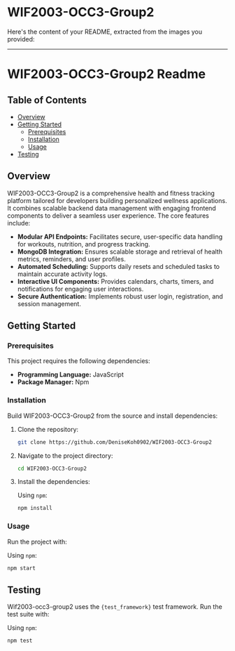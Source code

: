 # WIF2003-OCC3-Group2
Here's the content of your README, extracted from the images you provided:

-----

# WIF2003-OCC3-Group2 Readme

## Table of Contents

  * [Overview](https://www.google.com/search?q=%23overview)
  * [Getting Started](https://www.google.com/search?q=%23getting-started)
      * [Prerequisites](https://www.google.com/search?q=%23prerequisites)
      * [Installation](https://www.google.com/search?q=%23installation)
      * [Usage](https://www.google.com/search?q=%23usage)
  * [Testing](https://www.google.com/search?q=%23testing)

## Overview

WIF2003-OCC3-Group2 is a comprehensive health and fitness tracking platform tailored for developers building personalized wellness applications. It combines scalable backend data management with engaging frontend components to deliver a seamless user experience. The core features include:

  * **Modular API Endpoints:** Facilitates secure, user-specific data handling for workouts, nutrition, and progress tracking.
  * **MongoDB Integration:** Ensures scalable storage and retrieval of health metrics, reminders, and user profiles.
  * **Automated Scheduling:** Supports daily resets and scheduled tasks to maintain accurate activity logs.
  * **Interactive UI Components:** Provides calendars, charts, timers, and notifications for engaging user interactions.
  * **Secure Authentication:** Implements robust user login, registration, and session management.

## Getting Started

### Prerequisites

This project requires the following dependencies:

  * **Programming Language:** JavaScript
  * **Package Manager:** Npm

### Installation

Build WIF2003-OCC3-Group2 from the source and install dependencies:

1.  Clone the repository:

    ```bash
    git clone https://github.com/DeniseKoh0902/WIF2003-OCC3-Group2
    ```

2.  Navigate to the project directory:

    ```bash
    cd WIF2003-OCC3-Group2
    ```

3.  Install the dependencies:

    Using `npm`:

    ```bash
    npm install
    ```

### Usage

Run the project with:

Using `npm`:

```bash
npm start
```

## Testing

Wif2003-occ3-group2 uses the `{test_framework}` test framework. Run the test suite with:

Using `npm`:

```bash
npm test
```
